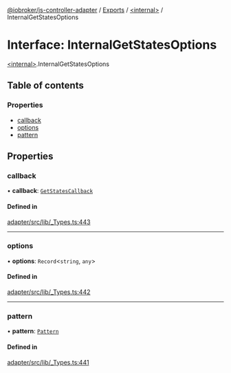 [@iobroker/js-controller-adapter](../README.md) / [Exports](../modules.md) / [\<internal\>](../modules/internal_.md) / InternalGetStatesOptions

# Interface: InternalGetStatesOptions

[\<internal\>](../modules/internal_.md).InternalGetStatesOptions

## Table of contents

### Properties

- [callback](internal_.InternalGetStatesOptions.md#callback)
- [options](internal_.InternalGetStatesOptions.md#options)
- [pattern](internal_.InternalGetStatesOptions.md#pattern)

## Properties

### callback

• **callback**: [`GetStatesCallback`](../modules/internal_.md#getstatescallback)

#### Defined in

[adapter/src/lib/_Types.ts:443](https://github.com/ioBroker/ioBroker.js-controller/blob/1f96ea5e/packages/adapter/src/lib/_Types.ts#L443)

___

### options

• **options**: `Record`\<`string`, `any`\>

#### Defined in

[adapter/src/lib/_Types.ts:442](https://github.com/ioBroker/ioBroker.js-controller/blob/1f96ea5e/packages/adapter/src/lib/_Types.ts#L442)

___

### pattern

• **pattern**: [`Pattern`](../modules/internal_.md#pattern)

#### Defined in

[adapter/src/lib/_Types.ts:441](https://github.com/ioBroker/ioBroker.js-controller/blob/1f96ea5e/packages/adapter/src/lib/_Types.ts#L441)
